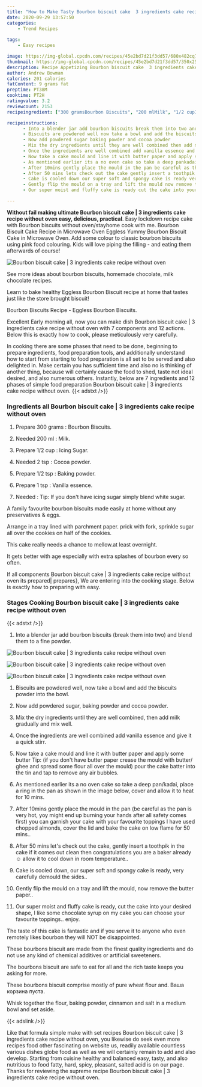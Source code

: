 ```yaml
---
title: "How to Make Tasty Bourbon biscuit cake  3 ingredients cake recipe without oven"
date: 2020-09-29 13:57:50
categories:
    - Trend Recipes
    
tags:
    - Easy recipes

image: https://img-global.cpcdn.com/recipes/45e2bd7d21f3dd57/680x482cq70/bourbon-biscuit-cake-3-ingredients-cake-recipe-without-oven-recipe-main-photo.jpg
thumbnail: https://img-global.cpcdn.com/recipes/45e2bd7d21f3dd57/350x250cq70/bourbon-biscuit-cake-3-ingredients-cake-recipe-without-oven-recipe-main-photo.jpg
description: Recipe Appetizing Bourbon biscuit cake  3 ingredients cake recipe without oven with 7 ingredients and 12 stages of easy cooking.
author: Andrew Bowman
calories: 201 calories
fatContent: 9 grams fat
preptime: PT38M
cooktime: PT2H
ratingvalue: 3.2
reviewcount: 2153
recipeingredient: ["300 gramsBourbon Biscuits", "200 mlMilk", "1/2 cupIcing Sugar", "2 tspCocoa powder", "1/2 tspBaking powder", "1 tspVanilla essence", "Tip If you dont have icing sugar simply blend white sugar"]

recipeinstructions: 
      - Into a blender jar add bourbon biscuits break them into two and blend them to a fine powder 
      - Biscuits are powdered well now take a bowl and add the biscuits powder into the bowl 
      - Now add powdered sugar baking powder and cocoa powder 
      - Mix the dry ingredients until they are well combined then add milk gradually and mix well 
      - Once the ingredients are well combined add vanilla essence and give it a quick stirr 
      - Now take a cake mould and line it with butter paper and apply some butter Tip if you dont have butter paper crease the mould with butter ghee and spread some flour all over the mould pour the cake batter into the tin and tap to remove any air bubbles 
      - As mentioned earlier its a no oven cake so take a deep pankadai place a ring in the pan as shown in the image below cover and allow it to heat for 10 mins 
      - After 10mins gently place the mould in the pan be careful as the pan is very hot yoy might end up burning your hands after all safety comes first you can garnish your cake with your favourite toppings I have used chopped almonds cover the lid and bake the cake on low flame for 50 mins 
      - After 50 mins lets check out the cake gently insert a toothpik in the cake if it comes out clean then congratulations you are a baker already  allow it to cool down in room temperature 
      - Cake is cooled down our super soft and spongy cake is ready very carefully demould the sides 
      - Gently flip the mould on a tray and lift the mould now remove the butter paper 
      - Our super moist and fluffy cake is ready cut the cake into your desired shape I like some chocolate syrup on my cake you can choose your favourite toppings enjoy

---
```




**Without fail making ultimate Bourbon biscuit cake | 3 ingredients cake recipe without oven easy, delicious, practical**. Easy lockdown recipe cake with Bourbon biscuits without oven/stayhome cook with me. Bourbon Biscuit Cake Recipe in Microwave Oven Eggless Yummy Bourbon Biscuit Cake in Microwave Oven. Add some colour to classic bourbon biscuits using pink food colouring. Kids will love piping the filling - and eating them afterwards of course!


![Bourbon biscuit cake | 3 ingredients cake recipe without oven](https://img-global.cpcdn.com/recipes/45e2bd7d21f3dd57/680x482cq70/bourbon-biscuit-cake-3-ingredients-cake-recipe-without-oven-recipe-main-photo.jpg "Bourbon biscuit cake | 3 ingredients cake recipe without oven")



See more ideas about bourbon biscuits, homemade chocolate, milk chocolate recipes.

Learn to bake healthy Eggless Bourbon Biscuit recipe at home that tastes just like the store brought biscuit!

Bourbon Biscuits Recipe - Eggless Bourbon Biscuits.


Excellent Early morning all, now you can make dish Bourbon biscuit cake | 3 ingredients cake recipe without oven with 7 components and 12 actions. Below this is exactly how to cook, please meticulously very carefully.

In cooking there are some phases that need to be done, beginning to prepare ingredients, food preparation tools, and additionally understand how to start from starting to food preparation is all set to be served and also delighted in. Make certain you has sufficient time and also no is thinking of another thing, because will certainly cause the food to shed, taste not ideal desired, and also numerous others. Instantly, below are 7 ingredients and 12 phases of simple food preparation Bourbon biscuit cake | 3 ingredients cake recipe without oven.
{{< adstxt />}}

### Ingredients all Bourbon biscuit cake | 3 ingredients cake recipe without oven


1. Prepare 300 grams : Bourbon Biscuits.

1. Needed 200 ml : Milk.

1. Prepare 1/2 cup : Icing Sugar.

1. Needed 2 tsp : Cocoa powder.

1. Prepare 1/2 tsp : Baking powder.

1. Prepare 1 tsp : Vanilla essence.

1. Needed  : Tip: If you don&#39;t have icing sugar simply blend white sugar.


A family favourite bourbon biscuits made easily at home without any preservatives &amp; eggs.

Arrange in a tray lined with parchment paper. prick with fork, sprinkle sugar all over the cookies on half of the cookies.

This cake really needs a chance to mellow.at least overnight.

It gets better with age especially with extra splashes of bourbon every so often.


If all components Bourbon biscuit cake | 3 ingredients cake recipe without oven its prepared| prepares}, We are entering into the cooking stage. Below is exactly how to preparing with easy.

### Stages Cooking Bourbon biscuit cake | 3 ingredients cake recipe without oven

{{< adstxt />}}


1. Into a blender jar add bourbon biscuits (break them into two) and blend them to a fine powder.



![Bourbon biscuit cake | 3 ingredients cake recipe without oven](https://img-global.cpcdn.com/steps/31c9863a674932c5/160x128cq70/bourbon-biscuit-cake-3-ingredients-cake-recipe-without-oven-recipe-step-1-photo.jpg" "Bourbon biscuit cake | 3 ingredients cake recipe without oven")

![Bourbon biscuit cake | 3 ingredients cake recipe without oven](https://img-global.cpcdn.com/steps/3b441aac36a3ab38/160x128cq70/bourbon-biscuit-cake-3-ingredients-cake-recipe-without-oven-recipe-step-1-photo.jpg" "Bourbon biscuit cake | 3 ingredients cake recipe without oven")

![Bourbon biscuit cake | 3 ingredients cake recipe without oven](https://img-global.cpcdn.com/steps/d1c815e298e851fa/160x128cq70/bourbon-biscuit-cake-3-ingredients-cake-recipe-without-oven-recipe-step-1-photo.jpg" "Bourbon biscuit cake | 3 ingredients cake recipe without oven")



1. Biscuits are powdered well, now take a bowl and add the biscuits powder into the bowl.



1. Now add powdered sugar, baking powder and cocoa powder.



1. Mix the dry ingredients until they are well combined, then add milk gradually and mix well.



1. Once the ingredients are well combined add vanilla essence and give it a quick stirr.



1. Now take a cake mould and line it with butter paper and apply some butter Tip: (if you don&#39;t have butter paper crease the mould with butter/ ghee and spread some flour all over the mould) pour the cake batter into the tin and tap to remove any air bubbles.



1. As mentioned earlier its a no oven cake so take a deep pan/kadai, place a ring in the pan as shown in the image below, cover and allow it to heat for 10 mins.



1. After 10mins gently place the mould in the pan (be careful as the pan is very hot, yoy might end up burning your hands after all safety comes first) you can garnish your cake with your favourite toppings I have used chopped almonds, cover the lid and bake the cake on low flame for 50 mins..



1. After 50 mins let&#39;s check out the cake, gently insert a toothpik in the cake if it comes out clean then congratulations you are a baker already ☺️ allow it to cool down in room temperature..



1. Cake is cooled down, our super soft and spongy cake is ready, very carefully demould the sides..



1. Gently flip the mould on a tray and lift the mould, now remove the butter paper..



1. Our super moist and fluffy cake is ready, cut the cake into your desired shape, I like some chocolate syrup on my cake you can choose your favourite toppings.. enjoy.




The taste of this cake is fantastic and if you serve it to anyone who even remotely likes bourbon they will NOT be disappointed.

These bourbons biscuit are made from the finest quality ingredients and do not use any kind of chemical additives or artificial sweeteners.

The bourbons biscuit are safe to eat for all and the rich taste keeps you asking for more.

These bourbons biscuit comprise mostly of pure wheat flour and. Ваша корзина пуста.

Whisk together the flour, baking powder, cinnamon and salt in a medium bowl and set aside.


{{< adslink />}}

Like that formula simple make with set recipes Bourbon biscuit cake | 3 ingredients cake recipe without oven, you likewise do seek even more recipes food other fascinating on website us, readily available countless various dishes globe food as well as we will certainly remain to add and also develop. Starting from cuisine healthy and balanced easy, tasty, and also nutritious to food fatty, hard, spicy, pleasant, salted acid is on our page. Thanks for reviewing the supreme recipe Bourbon biscuit cake | 3 ingredients cake recipe without oven.
